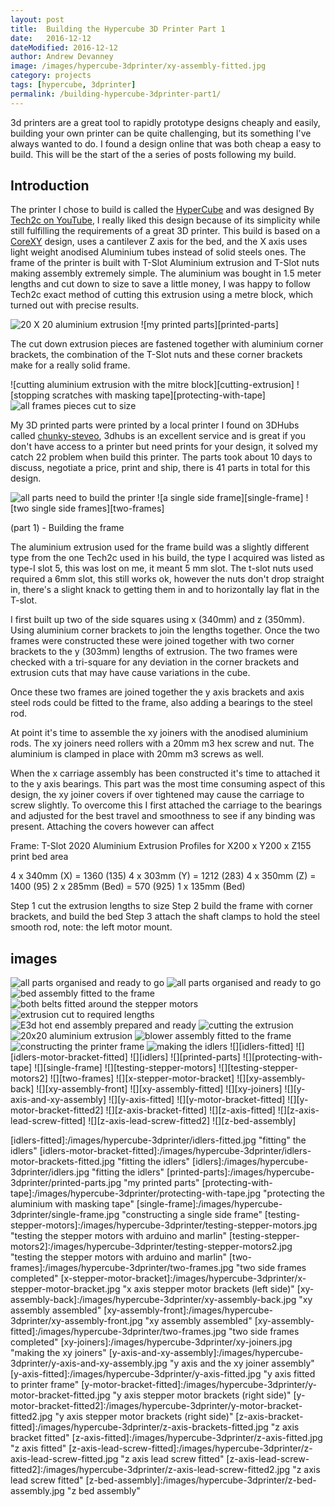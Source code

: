 ```yaml
---
layout: post
title:  Building the Hypercube 3D Printer Part 1
date:   2016-12-12
dateModified: 2016-12-12
author: Andrew Devanney
image: /images/hypercube-3dprinter/xy-assembly-fitted.jpg
category: projects
tags: [hypercube, 3dprinter]
permalink: /building-hypercube-3dprinter-part1/
---
```


3d printers are a great tool to rapidly prototype designs cheaply and easily, building your own printer can be quite challenging, but its something I've always wanted to do. I found a design online that was both cheap a easy to build. This will be the start of the a series of posts following my build.
<!--more-->

## Introduction
The printer I chose to build is called the [HyperCube] and was designed By [Tech2c on YouTube], I really liked this design because of its simplicity while still fulfilling the requirements of a great 3D printer. This build is based on a [CoreXY] design, uses a cantilever Z axis for the bed, and the X axis uses light weight anodised Aluminium tubes instead of solid steels ones. The frame of the printer is built with T-Slot Aluminium extrusion and T-Slot nuts making assembly extremely simple. The aluminium was bought in 1.5 meter lengths and cut down to size to save a little money, I was happy to follow Tech2c exact method of cutting this extrusion using a metre block, which turned out with precise results.

![20 X 20 aluminium extrusion][extrusion]
![my printed parts][printed-parts]

The cut down extrusion pieces are fastened together with aluminium corner brackets, the combination of the T-Slot nuts and these corner brackets make for a really solid frame.

![cutting aluminium extrusion with the mitre block][cutting-extrusion]
![stopping scratches with masking tape][protecting-with-tape]
![all frames pieces cut to size][cut-to-length]

My 3D printed parts were printed by a local printer I found on 3DHubs called [chunky-steveo], 3dhubs is an excellent service and is great if you don't have access to a printer but need prints for your design, it solved my catch 22 problem when build this printer. The parts took about 10 days to discuss, negotiate a price, print and ship, there is 41 parts in total for this design.

![all parts need to build the printer][all-parts]
![a single side frame][single-frame]
![two single side frames][two-frames]

(part 1) - Building the frame

The aluminium extrusion used for the frame build was a slightly different type from the one Tech2c used in his build, the type I acquired was listed as type-I slot 5, this was lost on me, it meant 5 mm slot. The t-slot nuts used required a 6mm slot, this still works ok, however the nuts don't drop straight in, there's a slight knack to getting them in and to horizontally lay flat in the T-slot.

I first built up two of the side squares using x (340mm) and z (350mm). Using aluminium corner brackets to join the lengths together. Once the two frames were constructed these were joined together with two corner brackets to the y (303mm) lengths of extrusion. The two frames were checked with a tri-square for any deviation in the corner brackets and extrusion cuts that may have cause variations in the cube.

Once these two frames are joined together the y axis brackets and axis steel rods could be fitted to the frame, also adding a bearings to the steel rod.

At point it's time to assemble the xy joiners  with the anodised aluminium rods. The xy joiners need rollers with a 20mm m3 hex screw and nut. The aluminium is clamped in place with 20mm m3 screws as well.

When the x carriage assembly has been constructed it's time to attached it to the y axis bearings. This part was the most time consuming aspect of this design, the xy joiner covers if over tightened may cause the carriage to screw slightly. To overcome this I first attached the carriage to the bearings and adjusted for the best travel and smoothness to see if any binding was present. Attaching the covers however can affect


Frame:
T-Slot 2020 Aluminium Extrusion Profiles for X200 x Y200 x Z155 print bed area

4 x 340mm (X) = 1360 (135)
4 x 303mm (Y) = 1212 (283)
4 x 350mm (Z) = 1400 (95)
2 x 285mm (Bed) = 570 (925)
1 x 135mm (Bed)

Step 1 cut the extrusion lengths to size
Step 2 build the frame with corner brackets, and build the bed
Step 3 attach the shaft clamps to hold the steel smooth rod, note: the left motor mount.

## images

![][all-parts]
![][all-parts2]
![][bed-assembly-fitted]
![][both-belts-fitted]
![][cut-to-length]
![][e3d-hotend]
![][extrusion-cut-down]
![][extrusion]
![][fan-blower-fitted]
![][frame-building]
![][idlers-setup]
![][idlers-fitted]
![][idlers-motor-bracket-fitted]
![][idlers]
![][printed-parts]
![][protecting-with-tape]
![][single-frame]
![][testing-stepper-motors]
![][testing-stepper-motors2]
![][two-frames]
![][x-stepper-motor-bracket]
![][xy-assembly-back]
![][xy-assembly-front]
![][xy-assembly-fitted]
![][xy-joiners]
![][y-axis-and-xy-assembly]
![][y-axis-fitted]
![][y-motor-bracket-fitted]
![][y-motor-bracket-fitted2]
![][z-axis-bracket-fitted]
![][z-axis-fitted]
![][z-axis-lead-screw-fitted]
![][z-axis-lead-screw-fitted2]
![][z-bed-assembly]




[HyperCube]: http://www.thingiverse.com/thing:1752766
[Tech2c on YouTube]: https://www.youtube.com/playlist?list=PLIaArjwViQRVAERWRrYfe9rtiwvvRGCzw
[CoreXY]: http://corexy.com/theory.html
[chunky-steveo]:https://www.3dhubs.com/manchester/hubs/chunky-steveo

[all-parts]:/images/hypercube-3dprinter/all-parts.jpg "all parts organised and ready to go"
[all-parts2]:/images/hypercube-3dprinter/all-parts2.jpg "all parts organised and ready to go"
[bed-assembly-fitted]:/images/hypercube-3dprinter/bed-assembly-fitted.jpg "bed assembly fitted to the frame"
[both-belts-fitted]:/images/hypercube-3dprinter/both-belts-fitted.jpg "both belts fitted around the stepper motors"
[cut-to-length]:/images/hypercube-3dprinter/extrusion-cut-down.jpg "extrusion cut to required lengths"
[e3d-hotend]:/images/hypercube-3dprinter/e3d-hotend-assembly.jpg "E3d hot end assembly prepared and ready"
[extrusion-cut-down]:/images/hypercube-3dprinter/cutting-setup.jpg "cutting the extrusion"
[extrusion]:/images/hypercube-3dprinter/extrusion.jpg "20x20 aluminium extrusion"
[fan-blower-fitted]:/images/hypercube-3dprinter/fan-blower-assembly-fitted.jpg "blower assembly fitted to the frame"
[frame-building]:/images/hypercube-3dprinter/extrusion.jpg "constructing the printer frame"
[idlers-setup]:/images/hypercube-3dprinter/idlers-setup.jpg "making the idlers"
[idlers-fitted]:/images/hypercube-3dprinter/idlers-fitted.jpg "fitting" the idlers"
[idlers-motor-bracket-fitted]:/images/hypercube-3dprinter/idlers-motor-brackets-fitted.jpg "fitting the idlers"
[idlers]:/images/hypercube-3dprinter/idlers.jpg "fitting the idlers"
[printed-parts]:/images/hypercube-3dprinter/printed-parts.jpg "my printed parts"
[protecting-with-tape]:/images/hypercube-3dprinter/protecting-with-tape.jpg "protecting the aluminium with masking tape"
[single-frame]:/images/hypercube-3dprinter/single-frame.jpg "constructing a single side frame"
[testing-stepper-motors]:/images/hypercube-3dprinter/testing-stepper-motors.jpg "testing the stepper motors with arduino and marlin"
[testing-stepper-motors2]:/images/hypercube-3dprinter/testing-stepper-motors2.jpg "testing the stepper motors with arduino and marlin"
[two-frames]:/images/hypercube-3dprinter/two-frames.jpg "two side frames completed"
[x-stepper-motor-bracket]:/images/hypercube-3dprinter/x-stepper-motor-bracket.jpg "x axis stepper motor brackets (left side)"
[xy-assembly-back]:/images/hypercube-3dprinter/xy-assembly-back.jpg "xy assembly assembled"
[xy-assembly-front]:/images/hypercube-3dprinter/xy-assembly-front.jpg "xy assembly assembled"
[xy-assembly-fitted]:/images/hypercube-3dprinter/two-frames.jpg "two side frames completed"
[xy-joiners]:/images/hypercube-3dprinter/xy-joiners.jpg "making the xy joiners"
[y-axis-and-xy-assembly]:/images/hypercube-3dprinter/y-axis-and-xy-assembly.jpg "y axis and the xy joiner assembly"
[y-axis-fitted]:/images/hypercube-3dprinter/y-axis-fitted.jpg "y axis fitted to printer frame"
[y-motor-bracket-fitted]:/images/hypercube-3dprinter/y-motor-bracket-fitted.jpg "y axis stepper motor brackets (right side)"
[y-motor-bracket-fitted2]:/images/hypercube-3dprinter/y-motor-bracket-fitted2.jpg "y axis stepper motor brackets (right side)"
[z-axis-bracket-fitted]:/images/hypercube-3dprinter/z-axis-brackets-fitted.jpg "z axis bracket fitted"
[z-axis-fitted]:/images/hypercube-3dprinter/z-axis-fitted.jpg "z axis fitted"
[z-axis-lead-screw-fitted]:/images/hypercube-3dprinter/z-axis-lead-screw-fitted.jpg "z axis lead screw fitted"
[z-axis-lead-screw-fitted2]:/images/hypercube-3dprinter/z-axis-lead-screw-fitted2.jpg "z axis lead screw fitted"
[z-bed-assembly]:/images/hypercube-3dprinter/z-bed-assembly.jpg "z bed assembly"

